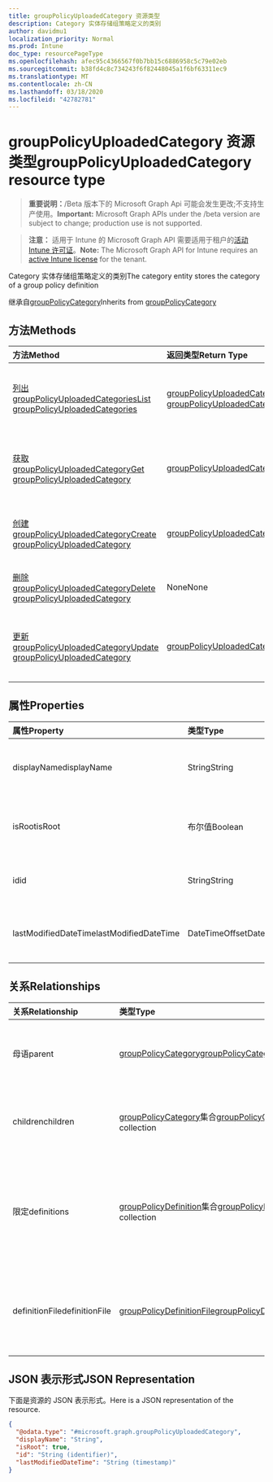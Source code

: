 ```yaml
---
title: groupPolicyUploadedCategory 资源类型
description: Category 实体存储组策略定义的类别
author: davidmu1
localization_priority: Normal
ms.prod: Intune
doc_type: resourcePageType
ms.openlocfilehash: afec95c4366567f0b7bb15c6886958c5c79e02eb
ms.sourcegitcommit: b38fd4c8c734243f6f82448045a1f6bf63311ec9
ms.translationtype: MT
ms.contentlocale: zh-CN
ms.lasthandoff: 03/18/2020
ms.locfileid: "42782781"
---
```

# <a name="grouppolicyuploadedcategory-resource-type"></a><span data-ttu-id="980d7-103">groupPolicyUploadedCategory 资源类型</span><span class="sxs-lookup"><span data-stu-id="980d7-103">groupPolicyUploadedCategory resource type</span></span>

> <span data-ttu-id="980d7-104">**重要说明：**/Beta 版本下的 Microsoft Graph Api 可能会发生更改;不支持生产使用。</span><span class="sxs-lookup"><span data-stu-id="980d7-104">**Important:** Microsoft Graph APIs under the /beta version are subject to change; production use is not supported.</span></span>

> <span data-ttu-id="980d7-105">**注意：** 适用于 Intune 的 Microsoft Graph API 需要适用于租户的[活动 Intune 许可证](https://go.microsoft.com/fwlink/?linkid=839381)。</span><span class="sxs-lookup"><span data-stu-id="980d7-105">**Note:** The Microsoft Graph API for Intune requires an [active Intune license](https://go.microsoft.com/fwlink/?linkid=839381) for the tenant.</span></span>

<span data-ttu-id="980d7-106">Category 实体存储组策略定义的类别</span><span class="sxs-lookup"><span data-stu-id="980d7-106">The category entity stores the category of a group policy definition</span></span>


<span data-ttu-id="980d7-107">继承自[groupPolicyCategory](../resources/intune-grouppolicy-grouppolicycategory.md)</span><span class="sxs-lookup"><span data-stu-id="980d7-107">Inherits from [groupPolicyCategory](../resources/intune-grouppolicy-grouppolicycategory.md)</span></span>

## <a name="methods"></a><span data-ttu-id="980d7-108">方法</span><span class="sxs-lookup"><span data-stu-id="980d7-108">Methods</span></span>
|<span data-ttu-id="980d7-109">方法</span><span class="sxs-lookup"><span data-stu-id="980d7-109">Method</span></span>|<span data-ttu-id="980d7-110">返回类型</span><span class="sxs-lookup"><span data-stu-id="980d7-110">Return Type</span></span>|<span data-ttu-id="980d7-111">说明</span><span class="sxs-lookup"><span data-stu-id="980d7-111">Description</span></span>|
|:---|:---|:---|
|[<span data-ttu-id="980d7-112">列出 groupPolicyUploadedCategories</span><span class="sxs-lookup"><span data-stu-id="980d7-112">List groupPolicyUploadedCategories</span></span>](../api/intune-grouppolicy-grouppolicyuploadedcategory-list.md)|<span data-ttu-id="980d7-113">[groupPolicyUploadedCategory](../resources/intune-grouppolicy-grouppolicyuploadedcategory.md)集合</span><span class="sxs-lookup"><span data-stu-id="980d7-113">[groupPolicyUploadedCategory](../resources/intune-grouppolicy-grouppolicyuploadedcategory.md) collection</span></span>|<span data-ttu-id="980d7-114">列出[groupPolicyUploadedCategory](../resources/intune-grouppolicy-grouppolicyuploadedcategory.md)对象的属性和关系。</span><span class="sxs-lookup"><span data-stu-id="980d7-114">List properties and relationships of the [groupPolicyUploadedCategory](../resources/intune-grouppolicy-grouppolicyuploadedcategory.md) objects.</span></span>|
|[<span data-ttu-id="980d7-115">获取 groupPolicyUploadedCategory</span><span class="sxs-lookup"><span data-stu-id="980d7-115">Get groupPolicyUploadedCategory</span></span>](../api/intune-grouppolicy-grouppolicyuploadedcategory-get.md)|[<span data-ttu-id="980d7-116">groupPolicyUploadedCategory</span><span class="sxs-lookup"><span data-stu-id="980d7-116">groupPolicyUploadedCategory</span></span>](../resources/intune-grouppolicy-grouppolicyuploadedcategory.md)|<span data-ttu-id="980d7-117">读取[groupPolicyUploadedCategory](../resources/intune-grouppolicy-grouppolicyuploadedcategory.md)对象的属性和关系。</span><span class="sxs-lookup"><span data-stu-id="980d7-117">Read properties and relationships of the [groupPolicyUploadedCategory](../resources/intune-grouppolicy-grouppolicyuploadedcategory.md) object.</span></span>|
|[<span data-ttu-id="980d7-118">创建 groupPolicyUploadedCategory</span><span class="sxs-lookup"><span data-stu-id="980d7-118">Create groupPolicyUploadedCategory</span></span>](../api/intune-grouppolicy-grouppolicyuploadedcategory-create.md)|[<span data-ttu-id="980d7-119">groupPolicyUploadedCategory</span><span class="sxs-lookup"><span data-stu-id="980d7-119">groupPolicyUploadedCategory</span></span>](../resources/intune-grouppolicy-grouppolicyuploadedcategory.md)|<span data-ttu-id="980d7-120">创建新的[groupPolicyUploadedCategory](../resources/intune-grouppolicy-grouppolicyuploadedcategory.md)对象。</span><span class="sxs-lookup"><span data-stu-id="980d7-120">Create a new [groupPolicyUploadedCategory](../resources/intune-grouppolicy-grouppolicyuploadedcategory.md) object.</span></span>|
|[<span data-ttu-id="980d7-121">删除 groupPolicyUploadedCategory</span><span class="sxs-lookup"><span data-stu-id="980d7-121">Delete groupPolicyUploadedCategory</span></span>](../api/intune-grouppolicy-grouppolicyuploadedcategory-delete.md)|<span data-ttu-id="980d7-122">None</span><span class="sxs-lookup"><span data-stu-id="980d7-122">None</span></span>|<span data-ttu-id="980d7-123">删除[groupPolicyUploadedCategory](../resources/intune-grouppolicy-grouppolicyuploadedcategory.md)。</span><span class="sxs-lookup"><span data-stu-id="980d7-123">Deletes a [groupPolicyUploadedCategory](../resources/intune-grouppolicy-grouppolicyuploadedcategory.md).</span></span>|
|[<span data-ttu-id="980d7-124">更新 groupPolicyUploadedCategory</span><span class="sxs-lookup"><span data-stu-id="980d7-124">Update groupPolicyUploadedCategory</span></span>](../api/intune-grouppolicy-grouppolicyuploadedcategory-update.md)|[<span data-ttu-id="980d7-125">groupPolicyUploadedCategory</span><span class="sxs-lookup"><span data-stu-id="980d7-125">groupPolicyUploadedCategory</span></span>](../resources/intune-grouppolicy-grouppolicyuploadedcategory.md)|<span data-ttu-id="980d7-126">更新[groupPolicyUploadedCategory](../resources/intune-grouppolicy-grouppolicyuploadedcategory.md)对象的属性。</span><span class="sxs-lookup"><span data-stu-id="980d7-126">Update the properties of a [groupPolicyUploadedCategory](../resources/intune-grouppolicy-grouppolicyuploadedcategory.md) object.</span></span>|

## <a name="properties"></a><span data-ttu-id="980d7-127">属性</span><span class="sxs-lookup"><span data-stu-id="980d7-127">Properties</span></span>
|<span data-ttu-id="980d7-128">属性</span><span class="sxs-lookup"><span data-stu-id="980d7-128">Property</span></span>|<span data-ttu-id="980d7-129">类型</span><span class="sxs-lookup"><span data-stu-id="980d7-129">Type</span></span>|<span data-ttu-id="980d7-130">说明</span><span class="sxs-lookup"><span data-stu-id="980d7-130">Description</span></span>|
|:---|:---|:---|
|<span data-ttu-id="980d7-131">displayName</span><span class="sxs-lookup"><span data-stu-id="980d7-131">displayName</span></span>|<span data-ttu-id="980d7-132">String</span><span class="sxs-lookup"><span data-stu-id="980d7-132">String</span></span>|<span data-ttu-id="980d7-133">从[GroupPolicyCategory](../resources/intune-grouppolicy-grouppolicycategory.md)继承的类别的显示名称的字符串 id</span><span class="sxs-lookup"><span data-stu-id="980d7-133">The string id of the category's display name Inherited from [groupPolicyCategory](../resources/intune-grouppolicy-grouppolicycategory.md)</span></span>|
|<span data-ttu-id="980d7-134">isRoot</span><span class="sxs-lookup"><span data-stu-id="980d7-134">isRoot</span></span>|<span data-ttu-id="980d7-135">布尔值</span><span class="sxs-lookup"><span data-stu-id="980d7-135">Boolean</span></span>|<span data-ttu-id="980d7-136">定义类别是否是从[GroupPolicyCategory](../resources/intune-grouppolicy-grouppolicycategory.md)继承的根类别</span><span class="sxs-lookup"><span data-stu-id="980d7-136">Defines if the category is a root category Inherited from [groupPolicyCategory](../resources/intune-grouppolicy-grouppolicycategory.md)</span></span>|
|<span data-ttu-id="980d7-137">id</span><span class="sxs-lookup"><span data-stu-id="980d7-137">id</span></span>|<span data-ttu-id="980d7-138">String</span><span class="sxs-lookup"><span data-stu-id="980d7-138">String</span></span>|<span data-ttu-id="980d7-139">实体的键。</span><span class="sxs-lookup"><span data-stu-id="980d7-139">Key of the entity.</span></span> <span data-ttu-id="980d7-140">继承自[groupPolicyCategory](../resources/intune-grouppolicy-grouppolicycategory.md)</span><span class="sxs-lookup"><span data-stu-id="980d7-140">Inherited from [groupPolicyCategory](../resources/intune-grouppolicy-grouppolicycategory.md)</span></span>|
|<span data-ttu-id="980d7-141">lastModifiedDateTime</span><span class="sxs-lookup"><span data-stu-id="980d7-141">lastModifiedDateTime</span></span>|<span data-ttu-id="980d7-142">DateTimeOffset</span><span class="sxs-lookup"><span data-stu-id="980d7-142">DateTimeOffset</span></span>|<span data-ttu-id="980d7-143">上次修改实体的日期和时间。</span><span class="sxs-lookup"><span data-stu-id="980d7-143">The date and time the entity was last modified.</span></span> <span data-ttu-id="980d7-144">继承自[groupPolicyCategory](../resources/intune-grouppolicy-grouppolicycategory.md)</span><span class="sxs-lookup"><span data-stu-id="980d7-144">Inherited from [groupPolicyCategory](../resources/intune-grouppolicy-grouppolicycategory.md)</span></span>|

## <a name="relationships"></a><span data-ttu-id="980d7-145">关系</span><span class="sxs-lookup"><span data-stu-id="980d7-145">Relationships</span></span>
|<span data-ttu-id="980d7-146">关系</span><span class="sxs-lookup"><span data-stu-id="980d7-146">Relationship</span></span>|<span data-ttu-id="980d7-147">类型</span><span class="sxs-lookup"><span data-stu-id="980d7-147">Type</span></span>|<span data-ttu-id="980d7-148">说明</span><span class="sxs-lookup"><span data-stu-id="980d7-148">Description</span></span>|
|:---|:---|:---|
|<span data-ttu-id="980d7-149">母语</span><span class="sxs-lookup"><span data-stu-id="980d7-149">parent</span></span>|[<span data-ttu-id="980d7-150">groupPolicyCategory</span><span class="sxs-lookup"><span data-stu-id="980d7-150">groupPolicyCategory</span></span>](../resources/intune-grouppolicy-grouppolicycategory.md)|<span data-ttu-id="980d7-151">继承自[groupPolicyCategory](../resources/intune-grouppolicy-grouppolicycategory.md)的父类别</span><span class="sxs-lookup"><span data-stu-id="980d7-151">The parent category Inherited from [groupPolicyCategory](../resources/intune-grouppolicy-grouppolicycategory.md)</span></span>|
|<span data-ttu-id="980d7-152">children</span><span class="sxs-lookup"><span data-stu-id="980d7-152">children</span></span>|<span data-ttu-id="980d7-153">[groupPolicyCategory](../resources/intune-grouppolicy-grouppolicycategory.md)集合</span><span class="sxs-lookup"><span data-stu-id="980d7-153">[groupPolicyCategory](../resources/intune-grouppolicy-grouppolicycategory.md) collection</span></span>|<span data-ttu-id="980d7-154">继承自[groupPolicyCategory](../resources/intune-grouppolicy-grouppolicycategory.md)的子类别</span><span class="sxs-lookup"><span data-stu-id="980d7-154">The children categories Inherited from [groupPolicyCategory](../resources/intune-grouppolicy-grouppolicycategory.md)</span></span>|
|<span data-ttu-id="980d7-155">限定</span><span class="sxs-lookup"><span data-stu-id="980d7-155">definitions</span></span>|<span data-ttu-id="980d7-156">[groupPolicyDefinition](../resources/intune-grouppolicy-grouppolicydefinition.md)集合</span><span class="sxs-lookup"><span data-stu-id="980d7-156">[groupPolicyDefinition](../resources/intune-grouppolicy-grouppolicydefinition.md) collection</span></span>|<span data-ttu-id="980d7-157">继承自[groupPolicyCategory](../resources/intune-grouppolicy-grouppolicycategory.md)的类别的直接 GroupPolicyDefinition 子级</span><span class="sxs-lookup"><span data-stu-id="980d7-157">The immediate GroupPolicyDefinition children of the category Inherited from [groupPolicyCategory](../resources/intune-grouppolicy-grouppolicycategory.md)</span></span>|
|<span data-ttu-id="980d7-158">definitionFile</span><span class="sxs-lookup"><span data-stu-id="980d7-158">definitionFile</span></span>|[<span data-ttu-id="980d7-159">groupPolicyDefinitionFile</span><span class="sxs-lookup"><span data-stu-id="980d7-159">groupPolicyDefinitionFile</span></span>](../resources/intune-grouppolicy-grouppolicydefinitionfile.md)|<span data-ttu-id="980d7-160">类别来自[GroupPolicyCategory](../resources/intune-grouppolicy-grouppolicycategory.md)继承的定义文件的 id</span><span class="sxs-lookup"><span data-stu-id="980d7-160">The id of the definition file the category came from Inherited from [groupPolicyCategory](../resources/intune-grouppolicy-grouppolicycategory.md)</span></span>|

## <a name="json-representation"></a><span data-ttu-id="980d7-161">JSON 表示形式</span><span class="sxs-lookup"><span data-stu-id="980d7-161">JSON Representation</span></span>
<span data-ttu-id="980d7-162">下面是资源的 JSON 表示形式。</span><span class="sxs-lookup"><span data-stu-id="980d7-162">Here is a JSON representation of the resource.</span></span>
<!-- {
  "blockType": "resource",
  "keyProperty": "id",
  "@odata.type": "microsoft.graph.groupPolicyUploadedCategory"
}
-->
``` json
{
  "@odata.type": "#microsoft.graph.groupPolicyUploadedCategory",
  "displayName": "String",
  "isRoot": true,
  "id": "String (identifier)",
  "lastModifiedDateTime": "String (timestamp)"
}
```



